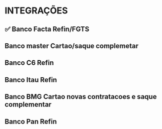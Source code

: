 # INTEGRAÇÕES

## ✅ Banco Facta Refin/FGTS
## Banco master Cartao/saque complemetar
## Banco C6 Refin
## Banco Itau   Refin
## Banco BMG Cartao novas contratacoes e saque complementar
## Banco Pan Refin
